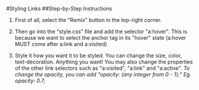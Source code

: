 #Styling Links
##Step-by-Step Instructions
1. First of all, select the "Remix" button in the top-right corner.

2. Then go into the "style.css" file and add the selector "a:hover". This is because we want to select the anchor tag in its "hover" state (a:hover MUST come after a:link and a:visited)

3. Style it how you want it to be styled. You can change the size, color, text-decoration. Anything you want! You may also change the properties of the other link selectors such as "a:visited", "a:link" and "a:active".
*To change the opacity, you can add "opacity: (any integer from 0 - 1);" Eg. opacity: 0.7;*
